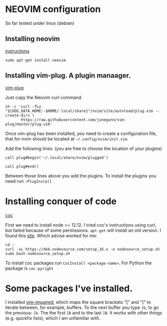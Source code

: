 # NEOVIM configuration

So far tested under linux (debian)

## Installing neovim

[instructions](https://github.com/neovim/neovim/wiki/Installing-Neovim)

```
sudo apt-get install neovim
```

## Installing vim-plug. A plugin manaager.

[vim-plug](https://github.com/junegunn/vim-plug)

Just copy the Neovim curl command.

```
sh -c 'curl -fLo "${XDG_DATA_HOME:-$HOME/.local/share}"/nvim/site/autoload/plug.vim --create-dirs \
       https://raw.githubusercontent.com/junegunn/vim-plug/master/plug.vim'
```

Once vim-plug has been installed, you need to create a configuration file, that
for nvim should be located at `~/.config/nvim/init.vim`.

Add the following lines: (you are free to choose the location of your plugins)
```
call plug#begin('~/.local/share/nvim/plugged')

call plug#end()
```

Between those lines above you add the plugins. To install the plugins you need
run `:PlugInstall`


# Installing conquer of code

[coc](https://github.com/neoclide/coc.nvim/wiki/Install-coc.nvim)

First we need to install node >= 12.12. I tried coc's instructions using curl,
but failed because of some permissions. `apt-get` will install an old version.
I found this [site](https://www.digitalocean.com/community/tutorials/how-to-install-node-js-on-ubuntu-20-04). Which advise worked for me:

```
cd ~
curl -sL https://deb.nodesource.com/setup_16.x -o nodesource_setup.sh
sudo bash nodesource_setup.sh
```
To install coc packages run `CocInstall <package-name>`. For
Python the package is `coc-pyright`

# Some packages I've installed.

I installed [vim-impaired](https://github.com/tpope/vim-unimpaired), which maps the square brackets "[" and "]" to iterate between, for example, buffers. To the next buffer you type `]b`, to go the previous: `[b`. The the first `[B` and to the last `]B`. It works with other things (e.g. quickfix lists), which I am unfamiliar with.



